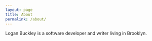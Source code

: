 ```yaml
---
layout: page
title: About
permalink: /about/
---
```


Logan Buckley is a software developer and writer living in Brooklyn.
